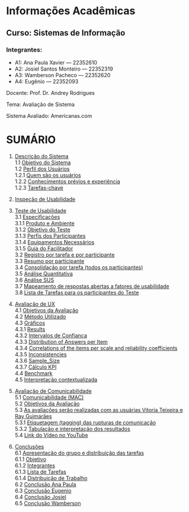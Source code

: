 # Informações Acadêmicas
## Curso: Sistemas de Informação

### Integrantes:

+ A1: Ana Paula Xavier — 22352610
+ A2: Josiel Santos Monteiro — 22352319
+ A3: Wamberson Pacheco — 22352620
+ A4: Eugênio — 22352093


Docente: Prof. Dr. Andrey Rodrigues

Tema: Avaliação de Sistema

Sistema Avaliado: Americanas.com

# SUMÁRIO

1. [Descrição do Sistema](https://github.com/Pacheco-77/Trabalhos-Praticos_IHC/blob/main/TP1-IHC/1-%20Descricao%20do%20Sistema/1-%20Descricao%20do%20Sistema.md#1-descrição-do-sistema)  
   1.1 [Objetivo do Sistema](https://github.com/Pacheco-77/Trabalhos-Praticos_IHC/blob/main/TP1-IHC/1-%20Descricao%20do%20Sistema/1-%20Descricao%20do%20Sistema.md#11-objetivo-do-sistema)  
   1.2 [Perfil dos Usuários](https://github.com/Pacheco-77/Trabalhos-Praticos_IHC/blob/main/TP1-IHC/1-%20Descricao%20do%20Sistema/1-%20Descricao%20do%20Sistema.md#12-perfil-dos-usuários)  
       1.2.1 [Quem são os usuários](https://github.com/Pacheco-77/Trabalhos-Praticos_IHC/blob/main/TP1-IHC/1-%20Descricao%20do%20Sistema/1-%20Descricao%20do%20Sistema.md#121-quem-são-os-usuários)  
       1.2.2 [Conhecimentos prévios e experiência](https://github.com/Pacheco-77/Trabalhos-Praticos_IHC/blob/main/TP1-IHC/1-%20Descricao%20do%20Sistema/1-%20Descricao%20do%20Sistema.md#122-conhecimentos-prévios-e-experiência)  
       1.2.3 [Tarefas-chave](https://github.com/Pacheco-77/Trabalhos-Praticos_IHC/blob/main/TP1-IHC/1-%20Descricao%20do%20Sistema/1-%20Descricao%20do%20Sistema.md#123-tarefas-chave)  

2. [Inspeção de Usabilidade](https://github.com/Pacheco-77/Trabalhos-Praticos_IHC/blob/main/TP1-IHC/2-%20Inspe%C3%A7%C3%A3o-Usabilidade/Inspe%C3%A7%C3%A3o%20de%20Usabilidade.md#2-inspe%C3%A7%C3%A3o-de-usabilidade)  

3. [Teste de Usabilidade](https://github.com/Pacheco-77/Trabalhos-Praticos_IHC/blob/main/TP1-IHC/3-%20Teste-Usabilidade/3-%20Teste%20de%20Usabilidade.md#3-teste-de-usabilidade)  
   3.1 [Especificações](https://github.com/Pacheco-77/Trabalhos-Praticos_IHC/blob/main/TP1-IHC/3-%20Teste-Usabilidade/3-%20Teste%20de%20Usabilidade.md#31-especifica%C3%A7%C3%B5es)  
       3.1.1 [Produto e Ambiente](https://github.com/Pacheco-77/Trabalhos-Praticos_IHC/blob/main/TP1-IHC/3-%20Teste-Usabilidade/3-%20Teste%20de%20Usabilidade.md#311-produto-e-ambiente)  
       3.1.2 [Objetivo do Teste](https://github.com/Pacheco-77/Trabalhos-Praticos_IHC/blob/main/TP1-IHC/3-%20Teste-Usabilidade/3-%20Teste%20de%20Usabilidade.md#312-objetivo-do-teste)  
       3.1.3 [Perfis dos Participantes](https://github.com/Pacheco-77/Trabalhos-Praticos_IHC/blob/main/TP1-IHC/3-%20Teste-Usabilidade/3-%20Teste%20de%20Usabilidade.md#313-perfis-dos-participantes)  
       3.1.4 [Equipamentos Necessários](https://github.com/Pacheco-77/Trabalhos-Praticos_IHC/blob/main/TP1-IHC/3-%20Teste-Usabilidade/3-%20Teste%20de%20Usabilidade.md#314-equipamentos-necess%C3%A1rios)  
       3.1.5 [Guia do Facilitador](https://github.com/Pacheco-77/Trabalhos-Praticos_IHC/blob/main/TP1-IHC/3-%20Teste-Usabilidade/3-%20Teste%20de%20Usabilidade.md#315-guia-do-facilitador)  
   3.2 [Registro por tarefa e por participante](https://github.com/Pacheco-77/Trabalhos-Praticos_IHC/blob/main/TP1-IHC/3-%20Teste-Usabilidade/3-%20Teste%20de%20Usabilidade.md#32-registro-por-tarefa-e-por-participante)  
   3.3 [Resumo por participante](https://github.com/Pacheco-77/Trabalhos-Praticos_IHC/blob/main/TP1-IHC/3-%20Teste-Usabilidade/3-%20Teste%20de%20Usabilidade.md#33-resumo-por-participante)  
   3.4 [Consolidação por tarefa (todos os participantes)](https://github.com/Pacheco-77/Trabalhos-Praticos_IHC/blob/main/TP1-IHC/3-%20Teste-Usabilidade/3-%20Teste%20de%20Usabilidade.md#34-consolida%C3%A7%C3%A3o-por-tarefa-todos-os-participantes)  
   3.5 [Análise Quantitativa](https://github.com/Pacheco-77/Trabalhos-Praticos_IHC/blob/main/TP1-IHC/3-%20Teste-Usabilidade/3-%20Teste%20de%20Usabilidade.md#35-an%C3%A1lise-quantitativa)  
   3.6 [Análise SUS](https://github.com/Pacheco-77/Trabalhos-Praticos_IHC/blob/main/TP1-IHC/3-%20Teste-Usabilidade/3-%20Teste%20de%20Usabilidade.md#36-an%C3%A1lise-sus)  
   3.7 [Mapeamento de respostas abertas a fatores de usabilidade](https://github.com/Pacheco-77/Trabalhos-Praticos_IHC/blob/main/TP1-IHC/3-%20Teste-Usabilidade/Mapeamento%20de%20respostas%20abertas.md#37-mapeamento-de-respostas-abertas-a-fatores-de-usabilidade)  
   3.8 [Lista de Tarefas para os participantes do Teste](https://github.com/Pacheco-77/Trabalhos-Praticos_IHC/blob/main/TP1-IHC/3-%20Teste-Usabilidade/Tarefas.md#37-lista-de-tarefas-para-os-participantes-do-teste)  

4. [Avaliação de UX](https://github.com/Pacheco-77/Trabalhos-Praticos_IHC/blob/main/TP1-IHC/4-%20Avalia%C3%A7%C3%A3o-UX/Avalia%C3%A7%C3%A3o%20de%20UX.md#4-avalia%C3%A7%C3%A3o-de-ux)  
   4.1 [Objetivos da Avaliação](https://github.com/Pacheco-77/Trabalhos-Praticos_IHC/blob/main/TP1-IHC/4-%20Avalia%C3%A7%C3%A3o-UX/Avalia%C3%A7%C3%A3o%20de%20UX.md#41-objetivos-da-avalia%C3%A7%C3%A3o)  
   4.2 [Método Utilizado](https://github.com/Pacheco-77/Trabalhos-Praticos_IHC/blob/main/TP1-IHC/4-%20Avalia%C3%A7%C3%A3o-UX/Avalia%C3%A7%C3%A3o%20de%20UX.md#42-m%C3%A9todo-utilizado)  
   4.3 [Gráficos](https://github.com/Pacheco-77/Trabalhos-Praticos_IHC/blob/main/TP1-IHC/4-%20Avalia%C3%A7%C3%A3o-UX/Avalia%C3%A7%C3%A3o%20de%20UX.md#43-gr%C3%A1ficos)  
       4.3.1 [Results](https://github.com/Pacheco-77/Trabalhos-Praticos_IHC/blob/main/TP1-IHC/4-%20Avalia%C3%A7%C3%A3o-UX/Avalia%C3%A7%C3%A3o%20de%20UX.md#431-results)  
       4.3.2 [Intervalos de Confiança](https://github.com/Pacheco-77/Trabalhos-Praticos_IHC/blob/main/TP1-IHC/4-%20Avalia%C3%A7%C3%A3o-UX/Avalia%C3%A7%C3%A3o%20de%20UX.md#432-intervalos-de-confian%C3%A7a)  
       4.3.3 [Distribution of Answers per Item](https://github.com/Pacheco-77/Trabalhos-Praticos_IHC/blob/main/TP1-IHC/4-%20Avalia%C3%A7%C3%A3o-UX/Avalia%C3%A7%C3%A3o%20de%20UX.md#433-distribution-of-answers-per-item)  
       4.3.4 [Correlations of the items per scale and reliability coefficients](https://github.com/Pacheco-77/Trabalhos-Praticos_IHC/blob/main/TP1-IHC/4-%20Avalia%C3%A7%C3%A3o-UX/Avalia%C3%A7%C3%A3o%20de%20UX.md#434-correlations-of-the-items-per-scale-and-reliability-coefficients)  
       4.3.5 [Inconsistencies](https://github.com/Pacheco-77/Trabalhos-Praticos_IHC/blob/main/TP1-IHC/4-%20Avalia%C3%A7%C3%A3o-UX/Avalia%C3%A7%C3%A3o%20de%20UX.md#435-inconsistencies)  
       4.3.6 [Sample_Size](https://github.com/Pacheco-77/Trabalhos-Praticos_IHC/blob/main/TP1-IHC/4-%20Avalia%C3%A7%C3%A3o-UX/Avalia%C3%A7%C3%A3o%20de%20UX.md#436-sample_size)  
       4.3.7 [Cálculo KPI](https://github.com/Pacheco-77/Trabalhos-Praticos_IHC/blob/main/TP1-IHC/4-%20Avalia%C3%A7%C3%A3o-UX/Avalia%C3%A7%C3%A3o%20de%20UX.md#437-c%C3%A1lculo-kpi)  
   4.4 [Benchmark](https://github.com/Pacheco-77/Trabalhos-Praticos_IHC/blob/main/TP1-IHC/4-%20Avalia%C3%A7%C3%A3o-UX/Avalia%C3%A7%C3%A3o%20de%20UX.md#44-benchmark)  
   4.5 [Interpretação contextualizada](https://github.com/Pacheco-77/Trabalhos-Praticos_IHC/blob/main/TP1-IHC/4-%20Avalia%C3%A7%C3%A3o-UX/Avalia%C3%A7%C3%A3o%20de%20UX.md#45-interpreta%C3%A7%C3%A3o-contextualizada)  

5. [Avaliação de Comunicabilidade](https://github.com/Pacheco-77/Trabalhos-Praticos_IHC/blob/main/TP1-IHC/5-%20Avalia%C3%A7%C3%A3o-Comunicabilidade/Avalia%C3%A7%C3%A3o%20de%20Comunicabilidade.md#5-avalia%C3%A7%C3%A3o-comunicabilidade)  
   5.1 [Comunicabilidade (MAC)](https://github.com/Pacheco-77/Trabalhos-Praticos_IHC/blob/main/TP1-IHC/5-%20Avalia%C3%A7%C3%A3o-Comunicabilidade/Avalia%C3%A7%C3%A3o%20de%20Comunicabilidade.md#51-comunicabilidade-mac)  
   5.2 [Objetivos da Avaliação](https://github.com/Pacheco-77/Trabalhos-Praticos_IHC/blob/main/TP1-IHC/5-%20Avalia%C3%A7%C3%A3o-Comunicabilidade/Avalia%C3%A7%C3%A3o%20de%20Comunicabilidade.md#52--objetivos-da-avalia%C3%A7%C3%A3o)  
   5.3 [As avaliações serão realizadas com as usuárias Vitoria Teixeira e Ray Guimarães](https://github.com/Pacheco-77/Trabalhos-Praticos_IHC/blob/main/TP1-IHC/5-%20Avalia%C3%A7%C3%A3o-Comunicabilidade/Avalia%C3%A7%C3%A3o%20de%20Comunicabilidade.md#53-as-avalia%C3%A7%C3%B5es-ser%C3%A3o-realizadas-com-as-usu%C3%A1rias-vitoria-teixeira-e-ray-guimar%C3%A3es)  
       5.3.1 [Etiquetagem (tagging) das rupturas de comunicação](https://github.com/Pacheco-77/Trabalhos-Praticos_IHC/blob/main/TP1-IHC/5-%20Avalia%C3%A7%C3%A3o-Comunicabilidade/Avalia%C3%A7%C3%A3o%20de%20Comunicabilidade.md#531-etiquetagem-tagging-das-rupturas-de-comunica%C3%A7%C3%A3o)  
       5.3.2 [Tabulação e interpretação dos resultados](https://github.com/Pacheco-77/Trabalhos-Praticos_IHC/blob/main/TP1-IHC/5-%20Avalia%C3%A7%C3%A3o-Comunicabilidade/Avalia%C3%A7%C3%A3o%20de%20Comunicabilidade.md#532-tabula%C3%A7%C3%A3o-e-interpreta%C3%A7%C3%A3o-dos-resultados)  
   5.4 [Link do Vídeo no YouTube](https://github.com/Pacheco-77/Trabalhos-Praticos_IHC/blob/main/TP1-IHC/5-%20Avalia%C3%A7%C3%A3o-Comunicabilidade/Avalia%C3%A7%C3%A3o%20de%20Comunicabilidade.md#54-link-do-v%C3%ADdeo-no-youtube)  

6. [Conclusões](6-%20Conclus%C3%B5es/Apresenta%C3%A7%C3%A3o%20do%20grupo%20e%20distribui%C3%A7%C3%A3o%20das%20.md)  
   6.1 [Apresentação do grupo e distribuição das tarefas](https://github.com/Pacheco-77/Trabalhos-Praticos_IHC/blob/main/TP1-IHC/6-%20Conclus%C3%B5es/Apresenta%C3%A7%C3%A3o%20do%20grupo%20e%20distribui%C3%A7%C3%A3o%20das%20tarefas.md#61-apresenta%C3%A7%C3%A3o-do-grupo-e-distribui%C3%A7%C3%A3o-das-tarefas)  
       6.1.1 [Objetivo](https://github.com/Pacheco-77/Trabalhos-Praticos_IHC/blob/main/TP1-IHC/6-%20Conclus%C3%B5es/Apresenta%C3%A7%C3%A3o%20do%20grupo%20e%20distribui%C3%A7%C3%A3o%20das%20tarefas.md#611-objetivo)  
       6.1.2 [Integrantes](https://github.com/Pacheco-77/Trabalhos-Praticos_IHC/blob/main/TP1-IHC/6-%20Conclus%C3%B5es/Apresenta%C3%A7%C3%A3o%20do%20grupo%20e%20distribui%C3%A7%C3%A3o%20das%20tarefas.md#612-integrantes)  
       6.1.3 [Lista de Tarefas](https://github.com/Pacheco-77/Trabalhos-Praticos_IHC/blob/main/TP1-IHC/6-%20Conclus%C3%B5es/Apresenta%C3%A7%C3%A3o%20do%20grupo%20e%20distribui%C3%A7%C3%A3o%20das%20tarefas.md#613-lista-de-tarefas)  
       6.1.4 [Distribuição de Trabalho](https://github.com/Pacheco-77/Trabalhos-Praticos_IHC/blob/main/TP1-IHC/6-%20Conclus%C3%B5es/Apresenta%C3%A7%C3%A3o%20do%20grupo%20e%20distribui%C3%A7%C3%A3o%20das%20tarefas.md#614-distribui%C3%A7%C3%A3o-de-trabalho)  
   6.2 [Conclusão Ana Paula](https://github.com/Pacheco-77/Trabalhos-Praticos_IHC/blob/main/TP1-IHC/6-%20Conclus%C3%B5es/Conclus%C3%A3o%20Ana%20Paula.md#62-conclus%C3%A3o-ana-paula)  
   6.3 [Conclusão Eugenio](https://github.com/Pacheco-77/Trabalhos-Praticos_IHC/blob/main/TP1-IHC/6-%20Conclus%C3%B5es/Conclus%C3%A3o%20Eugenio.md#63-conclus%C3%A3o-eug%C3%AAnio)  
   6.4 [Conclusão Josiel](https://github.com/Pacheco-77/Trabalhos-Praticos_IHC/blob/main/TP1-IHC/6-%20Conclus%C3%B5es/Conclus%C3%A3o%20Josiel.md#64-conclus%C3%A3o-josiel-santos)  
   6.5 [Conclusão Wamberson](https://github.com/Pacheco-77/Trabalhos-Praticos_IHC/blob/main/TP1-IHC/6-%20Conclus%C3%B5es/Conclus%C3%A3o%20Wamberson.md#65-conclus%C3%A3o-wamberson-pacheco)  

